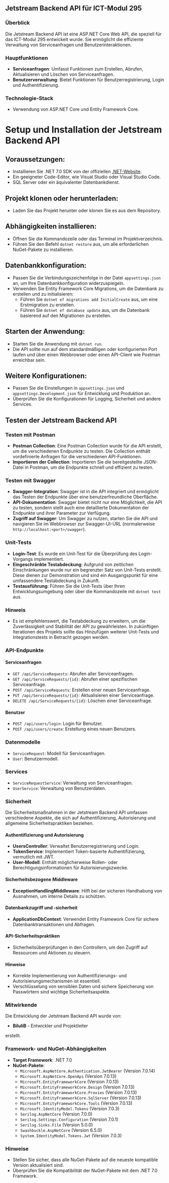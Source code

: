 ## Jetstream Backend API für ICT-Modul 295

### Überblick

Die Jetstream Backend API ist eine ASP.NET Core Web API, die speziell für das ICT-Modul 295 entwickelt wurde. Sie ermöglicht die effiziente Verwaltung von Serviceanfragen und Benutzerinteraktionen.

### Hauptfunktionen

- **Serviceanfragen**: Umfasst Funktionen zum Erstellen, Abrufen, Aktualisieren und Löschen von Serviceanfragen.
- **Benutzerverwaltung**: Bietet Funktionen für Benutzerregistrierung, Login und Authentifizierung.

### Technologie-Stack

- Verwendung von ASP.NET Core und Entity Framework Core.

# Setup und Installation der Jetstream Backend API

## Voraussetzungen:

- Installieren Sie .NET 7.0 SDK von der offiziellen [.NET-Website](https://dotnet.microsoft.com/download).
- Ein geeigneter Code-Editor, wie Visual Studio oder Visual Studio Code.
- SQL Server oder ein äquivalenter Datenbankdienst.

## Projekt klonen oder herunterladen:

- Laden Sie das Projekt herunter oder klonen Sie es aus dem Repository.

## Abhängigkeiten installieren:

- Öffnen Sie die Kommandozeile oder das Terminal im Projektverzeichnis.
- Führen Sie den Befehl `dotnet restore` aus, um alle erforderlichen NuGet-Pakete zu installieren.

## Datenbankkonfiguration:

- Passen Sie die Verbindungszeichenfolge in der Datei `appsettings.json` an, um Ihre Datenbankkonfiguration widerzuspiegeln.
- Verwenden Sie Entity Framework Core Migrations, um die Datenbank zu erstellen und zu initialisieren:
  - Führen Sie `dotnet ef migrations add InitialCreate` aus, um eine Erstmigration zu erstellen.
  - Führen Sie `dotnet ef database update` aus, um die Datenbank basierend auf den Migrationen zu erstellen.

## Starten der Anwendung:

- Starten Sie die Anwendung mit `dotnet run`.
- Die API sollte nun auf dem standardmäßigen oder konfigurierten Port laufen und über einen Webbrowser oder einen API-Client wie Postman erreichbar sein.

## Weitere Konfigurationen:

- Passen Sie die Einstellungen in `appsettings.json` und `appsettings.Development.json` für Entwicklung und Produktion an.
- Überprüfen Sie die Konfigurationen für Logging, Sicherheit und andere Services.

## Testen der Jetstream Backend API

### Testen mit Postman

- **Postman Collection**: Eine Postman Collection wurde für die API erstellt, um die verschiedenen Endpunkte zu testen. Die Collection enthält vordefinierte Anfragen für die verschiedenen API-Funktionen.
- **Importieren der Collection**: Importieren Sie die bereitgestellte JSON-Datei in Postman, um die Endpunkte schnell und effizient zu testen.

### Testen mit Swagger

- **Swagger-Integration**: Swagger ist in die API integriert und ermöglicht das Testen der Endpunkte über eine benutzerfreundliche Oberfläche.
- **API-Dokumentation**: Swagger bietet nicht nur eine Möglichkeit, die API zu testen, sondern stellt auch eine detaillierte Dokumentation der Endpunkte und ihrer Parameter zur Verfügung.
- **Zugriff auf Swagger**: Um Swagger zu nutzen, starten Sie die API und navigieren Sie im Webbrowser zur Swagger-UI-URL (normalerweise `http://localhost:<port>/swagger`).

### Unit-Tests

- **Login-Test**: Es wurde ein Unit-Test für die Überprüfung des Login-Vorgangs implementiert.
- **Eingeschränkte Testabdeckung**: Aufgrund von zeitlichen Einschränkungen wurde nur ein begrenzter Satz von Unit-Tests erstellt. Diese dienen zur Demonstration und sind ein Ausgangspunkt für eine umfassendere Testabdeckung in Zukunft.
- **Testausführung**: Führen Sie die Unit-Tests über Ihren Entwicklungsumgebung oder über die Kommandozeile mit `dotnet test` aus.

### Hinweis

- Es ist empfehlenswert, die Testabdeckung zu erweitern, um die Zuverlässigkeit und Stabilität der API zu gewährleisten. In zukünftigen Iterationen des Projekts sollte das Hinzufügen weiterer Unit-Tests und Integrationstests in Betracht gezogen werden.

### API-Endpunkte

#### Serviceanfragen

- `GET /api/ServiceRequests`: Abrufen aller Serviceanfragen.
- `GET /api/ServiceRequests/{id}`: Abrufen einer spezifischen Serviceanfrage.
- `POST /api/ServiceRequests`: Erstellen einer neuen Serviceanfrage.
- `PUT /api/ServiceRequests/{id}`: Aktualisieren einer Serviceanfrage.
- `DELETE /api/ServiceRequests/{id}`: Löschen einer Serviceanfrage.

#### Benutzer

- `POST /api/users/login`: Login für Benutzer.
- `POST /api/users/create`: Erstellung eines neuen Benutzers.

### Datenmodelle

- `ServiceRequest`: Modell für Serviceanfragen.
- `User`: Benutzermodell.

### Services

- `ServiceRequestService`: Verwaltung von Serviceanfragen.
- `UserService`: Verwaltung von Benutzerdaten.

### Sicherheit

Die Sicherheitsmaßnahmen in der Jetstream Backend API umfassen verschiedene Aspekte, die sich auf Authentifizierung, Autorisierung und allgemeine Sicherheitspraktiken beziehen.

#### Authentifizierung und Autorisierung

- **UsersController**: Verwaltet Benutzerregistrierung und Login.
- **TokenService**: Implementiert Token-basierte Authentifizierung, vermutlich mit JWT.
- **User-Modell**: Enthält möglicherweise Rollen- oder Berechtigungsinformationen für Autorisierungszwecke.

#### Sicherheitsbezogene Middleware

- **ExceptionHandlingMiddleware**: Hilft bei der sicheren Handhabung von Ausnahmen, um interne Details zu schützen.

#### Datenbankzugriff und -sicherheit

- **ApplicationDbContext**: Verwendet Entity Framework Core für sichere Datenbanktransaktionen und Abfragen.

#### API-Sicherheitspraktiken

- Sicherheitsüberprüfungen in den Controllern, um den Zugriff auf Ressourcen und Aktionen zu steuern.

#### Hinweise

- Korrekte Implementierung von Authentifizierungs- und Autorisierungsmechanismen ist essentiell.
- Verschlüsselung von sensiblen Daten und sichere Speicherung von Passwörtern sind wichtige Sicherheitsaspekte.

### Mitwirkende

Die Entwicklung der Jetstream Backend API wurde von:

- **BiluliB** - Entwickler und Projektleiter

erstellt.

### Framework- und NuGet-Abhängigkeiten

- **Target Framework**: .NET 7.0
- **NuGet-Pakete**:
  - `Microsoft.AspNetCore.Authentication.JwtBearer` (Version 7.0.14)
  - `Microsoft.AspNetCore.OpenApi` (Version 7.0.13)
  - `Microsoft.EntityFrameworkCore` (Version 7.0.13)
  - `Microsoft.EntityFrameworkCore.Design` (Version 7.0.13)
  - `Microsoft.EntityFrameworkCore.Proxies` (Version 7.0.13)
  - `Microsoft.EntityFrameworkCore.SqlServer` (Version 7.0.13)
  - `Microsoft.EntityFrameworkCore.Tools` (Version 7.0.13)
  - `Microsoft.IdentityModel.Tokens` (Version 7.0.3)
  - `Serilog.AspNetCore` (Version 7.0.0)
  - `Serilog.Settings.Configuration` (Version 7.0.1)
  - `Serilog.Sinks.File` (Version 5.0.0)
  - `Swashbuckle.AspNetCore` (Version 6.5.0)
  - `System.IdentityModel.Tokens.Jwt` (Version 7.0.3)

### Hinweise

- Stellen Sie sicher, dass alle NuGet-Pakete auf die neueste kompatible Version aktualisiert sind.
- Überprüfen Sie die Kompatibilität der NuGet-Pakete mit dem .NET 7.0 Framework.
